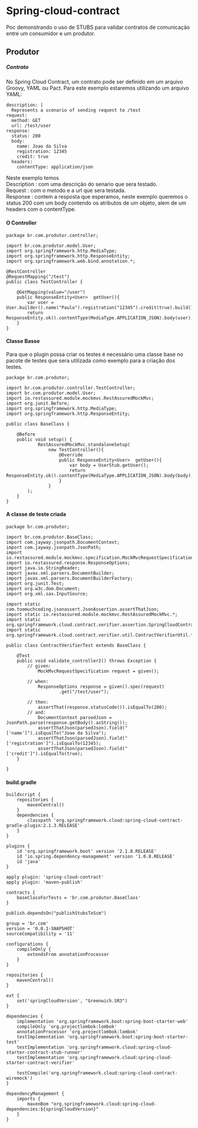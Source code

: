 # Spring-cloud-contract
Poc demonstrando o uso de STUBS para validar contratos de comunicação entre um consumidor e um produtor.

## Produtor

##### Contrato
No Spring Cloud Contract, um contrato pode ser definido em um arquivo Groovy, YAML ou Pact. 
Para este exemplo estaremos utilizando um arquivo YAML:

```
description: |
  Represents a scenario of sending request to /test
request:
  method: GET
  url: /test/user
response:
  status: 200
  body:
    name: Joao da Silva
    registration: 12345
    credit: true
  headers:
    contentType: application/json
```
Neste exemplo temos                                                 
Description : com uma descrição do senario que sera testado.                               
Request     : com o metodo e a url que sera testada.                                      
Response    : contem a resposta que esperamos, neste exemplo queremos o status 200 com um body contendo os atributos de um objeto, alem de um headers com o contentType.   

#### O Controller

```
package br.com.produtor.controller;

import br.com.produtor.model.User;
import org.springframework.http.MediaType;
import org.springframework.http.ResponseEntity;
import org.springframework.web.bind.annotation.*;

@RestController
@RequestMapping("/test")
public class TestController {

    @GetMapping(value="/user")
    public ResponseEntity<User>  getUser(){
        var user = User.builder().name("Paulo").registration("12345").credit(true).build();
        return ResponseEntity.ok().contentType(MediaType.APPLICATION_JSON).body(user);
    }
}
```

#### Classe Basse

Para que o plugin possa criar os testes é necessário uma classe base no pacote de testes que sera utilizada como exemplo para a criação dos testes.

```
package br.com.produtor;

import br.com.produtor.controller.TestController;
import br.com.produtor.model.User;
import io.restassured.module.mockmvc.RestAssuredMockMvc;
import org.junit.Before;
import org.springframework.http.MediaType;
import org.springframework.http.ResponseEntity;

public class BaseClass {

    @Before
    public void setup() {
            RestAssuredMockMvc.standaloneSetup(
                new TestController(){
                    @Override
                    public ResponseEntity<User>  getUser(){
                        var body = UserStub.getUser();
                        return ResponseEntity.ok().contentType(MediaType.APPLICATION_JSON).body(body);
                    }
                }
        );
    }
}
```

#### A classe de teste criada
```
package br.com.produtor;

import br.com.produtor.BaseClass;
import com.jayway.jsonpath.DocumentContext;
import com.jayway.jsonpath.JsonPath;
import io.restassured.module.mockmvc.specification.MockMvcRequestSpecification;
import io.restassured.response.ResponseOptions;
import java.io.StringReader;
import javax.xml.parsers.DocumentBuilder;
import javax.xml.parsers.DocumentBuilderFactory;
import org.junit.Test;
import org.w3c.dom.Document;
import org.xml.sax.InputSource;

import static com.toomuchcoding.jsonassert.JsonAssertion.assertThatJson;
import static io.restassured.module.mockmvc.RestAssuredMockMvc.*;
import static org.springframework.cloud.contract.verifier.assertion.SpringCloudContractAssertions.assertThat;
import static org.springframework.cloud.contract.verifier.util.ContractVerifierUtil.*;

public class ContractVerifierTest extends BaseClass {

	@Test
	public void validate_controller2() throws Exception {
		// given:
			MockMvcRequestSpecification request = given();

		// when:
			ResponseOptions response = given().spec(request)
					.get("/test/user");

		// then:
			assertThat(response.statusCode()).isEqualTo(200);
		// and:
			DocumentContext parsedJson = JsonPath.parse(response.getBody().asString());
			assertThatJson(parsedJson).field("['name']").isEqualTo("Joao da Silva");
			assertThatJson(parsedJson).field("['registration']").isEqualTo(12345);
			assertThatJson(parsedJson).field("['credit']").isEqualTo(true);
	}

}
```

#### build.gradle
```
buildscript {
    repositories {
        mavenCentral()
    }
    dependencies {
        classpath 'org.springframework.cloud:spring-cloud-contract-gradle-plugin:2.1.3.RELEASE'
    }
}

plugins {
    id 'org.springframework.boot' version '2.1.8.RELEASE'
    id 'io.spring.dependency-management' version '1.0.8.RELEASE'
    id 'java'
}

apply plugin: 'spring-cloud-contract'
apply plugin: 'maven-publish'

contracts {
    baseClassForTests = 'br.com.produtor.BaseClass'
}

publish.dependsOn("publishStubsToScm")

group = 'br.com'
version = '0.0.1-SNAPSHOT'
sourceCompatibility = '11'

configurations {
    compileOnly {
        extendsFrom annotationProcessor
    }
}

repositories {
    mavenCentral()
}

ext {
    set('springCloudVersion', "Greenwich.SR3")
}

dependencies {
    implementation 'org.springframework.boot:spring-boot-starter-web'
    compileOnly 'org.projectlombok:lombok'
    annotationProcessor 'org.projectlombok:lombok'
    testImplementation 'org.springframework.boot:spring-boot-starter-test'
    testImplementation 'org.springframework.cloud:spring-cloud-starter-contract-stub-runner'
    testImplementation 'org.springframework.cloud:spring-cloud-starter-contract-verifier'

    testCompile('org.springframework.cloud:spring-cloud-contract-wiremock')
}

dependencyManagement {
    imports {
        mavenBom "org.springframework.cloud:spring-cloud-dependencies:${springCloudVersion}"
    }
}
```
